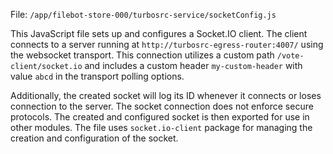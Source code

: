 File: `/app/filebot-store-000/turbosrc-service/socketConfig.js`

This JavaScript file sets up and configures a Socket.IO client. The client connects to a server running at `http://turbosrc-egress-router:4007/` using the websocket transport. This connection utilizes a custom path `/vote-client/socket.io` and includes a custom header `my-custom-header` with value `abcd` in the transport polling options.
  
Additionally, the created socket will log its ID whenever it connects or loses connection to the server. The socket connection does not enforce secure protocols. The created and configured socket is then exported for use in other modules. The file uses `socket.io-client` package for managing the creation and configuration of the socket.